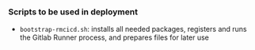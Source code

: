 ### Scripts to be used in deployment

- `bootstrap-rmcicd.sh`: installs all needed packages, registers and runs the Gitlab Runner process, and prepares files for later use